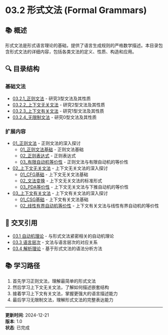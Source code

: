 # 03.2 形式文法 (Formal Grammars)

## 📚 概述

形式文法是形式语言理论的基础，提供了语言生成规则的严格数学描述。本目录包含形式文法的详细内容，包括各类文法的定义、性质、构造和应用。

## 🔍 目录结构

### 基础文法

- [03.2.1_正则文法](./03.2.1_正则文法.md) - 研究3型文法及其性质
- [03.2.2_上下文无关文法](./03.2.2_上下文无关文法.md) - 研究2型文法及其性质
- [03.2.3_上下文有关文法](./03.2.3_上下文有关文法.md) - 研究1型文法及其性质
- [03.2.4_无限制文法](./03.2.4_无限制文法.md) - 研究0型文法及其性质

### 扩展内容

- [01_正则文法](./01_正则文法/README.md) - 正则文法的深入探讨
  - [01_正则文法基础](./01_正则文法/01_正则文法基础.md) - 正则文法基础
  - [02_正则表达式](./01_正则文法/02_正则表达式.md) - 正则表达式
  - [03_有限自动机等价性](./01_正则文法/03_有限自动机等价性.md) - 正则文法与有限自动机的等价性
- [02_上下文无关文法](./02_上下文无关文法/README.md) - 上下文无关文法的深入探讨
  - [01_CFG基础](./02_上下文无关文法/01_CFG基础.md) - 上下文无关文法基础
  - [02_文法变换](./02_上下文无关文法/02_文法变换.md) - 上下文无关文法的标准形式
  - [03_PDA等价性](./02_上下文无关文法/03_PDA等价性.md) - 上下文无关文法与下推自动机的等价性
- [03_上下文有关文法](./03_上下文有关文法/README.md) - 上下文有关文法的深入探讨
  - [01_CSG基础](./03_上下文有关文法/01_CSG基础.md) - 上下文有关文法基础
  - [02_线性有界自动机等价性](./03_上下文有关文法/02_线性有界自动机等价性.md) - 上下文有关文法与线性有界自动机的等价性

## 🔗 交叉引用

- [03.1 自动机理论](../03.1_Automata_Theory.md) - 与形式文法紧密相关的自动机理论
- [03.3 语言层次](../03.3_Language_Hierarchy.md) - 文法与语言层次的对应关系
- [03.4 解析理论](../03.4_Parsing_Theory.md) - 基于形式文法的语法分析方法

## 📚 学习路径

1. 首先学习正则文法，理解最简单的形式文法
2. 然后学习上下文无关文法，了解如何描述嵌套结构
3. 接着学习上下文有关文法，掌握更强大的语言描述能力
4. 最后学习无限制文法，理解形式文法的完整表达能力

---

**更新时间**: 2024-12-21  
**版本**: 1.0  
**状态**: 已完成
